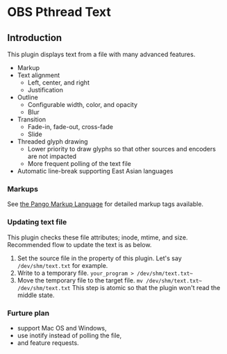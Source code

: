 # OBS Pthread Text

## Introduction

This plugin displays text from a file with many advanced features.

* Markup
* Text alignment
  * Left, center, and right
  * Justification
* Outline
  * Configurable width, color, and opacity
  * Blur
* Transition
  * Fade-in, fade-out, cross-fade
  * Slide
* Threaded glyph drawing
  * Lower priority to draw glyphs so that other sources and encoders are not impacted
  * More frequent polling of the text file
* Automatic line-break supporting East Asian languages

### Markups

See [the Pango Markup Language](https://developer.gnome.org/pygtk/stable/pango-markup-language.html)
for detailed markup tags available.

### Updating text file

This plugin checks these file attributes; inode, mtime, and size.
Recommended flow to update the text is as below.
1. Set the source file in the property of this plugin. Let's say ```/dev/shm/text.txt``` for example.
2. Write to a temporary file.
   ```your_program > /dev/shm/text.txt~```
3. Move the temporary file to the target file.
   ```mv /dev/shm/text.txt~ /dev/shm/text.txt```
   This step is atomic so that the plugin won't read the middle state.

### Furture plan

* support Mac OS and Windows,
* use inotify instead of polling the file,
* and feature requests.
